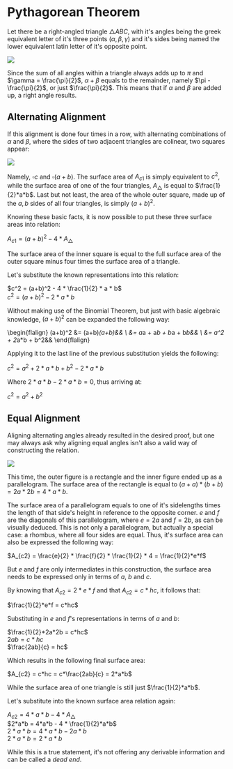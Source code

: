 # Pythagorean Theorem

Let there be a right-angled triangle $\triangle{ABC}$, with it's angles being the greek equivalent letter of it's three points ($\alpha, \beta, \gamma$) and it's sides being named the lower equivalent latin letter of it's opposite point.

<img src="/img/pythagorean_theorem__1.jpg" class="third-width-image"/>

Since the sum of all angles within a triangle always adds up to $\pi$ and $\gamma = \frac{\pi}{2}$, $\alpha + \beta$ equals to the remainder, namely $\pi - \frac{\pi}{2}$, or just $\frac{\pi}{2}$. This means that if $\alpha$ and $\beta$ are added up, a right angle results.

## Alternating Alignment

If this alignment is done four times in a row, with alternating combinations of $\alpha$ and $\beta$, where the sides of two adjacent triangles are colinear, two squares appear:

<img src="/img/pythagorean_theorem__2.jpg" class="half-width-image"/>

Namely, $\square{c}$ and $\square{(a+b)}$. The surface area of $A_{c1}$ is simply equivalent to $c^2$, while the surface area of one of the four triangles, $A_{\triangle}$ is equal to $\frac{1}{2}*a*b$. Last but not least, the area of the whole outer square, made up of the $a,b$ sides of all four triangles, is simply $(a+b)^2$.

Knowing these basic facts, it is now possible to put these three surface areas into relation:

$A_{c1} = (a+b)^2 - 4*A_{\triangle}$

The surface area of the inner square is equal to the full surface area of the outer square minus four times the surface area of a triangle.

Let's substitute the known representations into this relation:

$c^2 = (a+b)^2 - 4 * \frac{1}{2} * a * b$<br>
$c^2 = (a+b)^2 - 2 * a * b$<br>

Without making use of the Binomial Theorem, but just with basic algebraic knowledge, $(a+b)^2$ can be expanded the following way:

\begin{flalign}
(a+b)^2 &= (a+b)*(a+b)&& \\
&= a*a + a*b + b*a + b*b&& \\
&= a^2 + 2*a*b + b^2&&
\end{flalign}

Applying it to the last line of the previous substitution yields the following:

$c^2 = a^2 + 2*a*b + b^2 - 2*a*b$

Where $2*a*b - 2*a*b = 0$, thus arriving at:

$c^2 = a^2 + b^2$

## Equal Alignment

Aligning alternating angles already resulted in the desired proof, but one may always ask why aligning equal angles isn't also a valid way of constructing the relation.

<img src="/img/pythagorean_theorem__3.jpg" class="half-width-image"/>

This time, the outer figure is a rectangle and the inner figure ended up as a parallelogram. The surface area of the rectangle is equal to $(a+a)*(b+b)=2a*2b=4*a*b$.

The surface area of a parallelogram equals to one of it's sidelengths times the length of that side's height in reference to the opposite corner. $e$ and $f$ are the diagonals of this parallelogram, where $e=2a$ and $f=2b$, as can be visually deduced. This is not only a parallelogram, but actually a special case: a rhombus, where all four sides are equal. Thus, it's surface area can also be expressed the following way:

$A_{c2} = \frac{e}{2} * \frac{f}{2} * \frac{1}{2} * 4 = \frac{1}{2}*e*f$

But $e$ and $f$ are only intermediates in this construction, the surface area needs to be expressed only in terms of $a$, $b$ and $c$.

By knowing that $A_{c2} = 2*e*f$ and that $A_{c2} = c*hc$, it follows that:

$\frac{1}{2}*e*f = c*hc$

Substituting in $e$ and $f$'s representations in terms of $a$ and $b$:

$\frac{1}{2}*2a*2b = c*hc$<br>
$2ab = c*hc$<br>
$\frac{2ab}{c} = hc$<br>

Which results in the following final surface area:

$A_{c2} = c*hc = c*\frac{2ab}{c} = 2*a*b$

While the surface area of one triangle is still just $\frac{1}{2}*a*b$.

Let's substitute into the known surface area relation again:

$A_{c2} = 4*a*b - 4*A_{\triangle}$<br>
$2*a*b = 4*a*b - 4 * \frac{1}{2}*a*b$<br>
$2*a*b = 4*a*b - 2a*b$<br>
$2*a*b = 2*a*b$

While this is a true statement, it's not offering any derivable information and can be called a *dead end*.